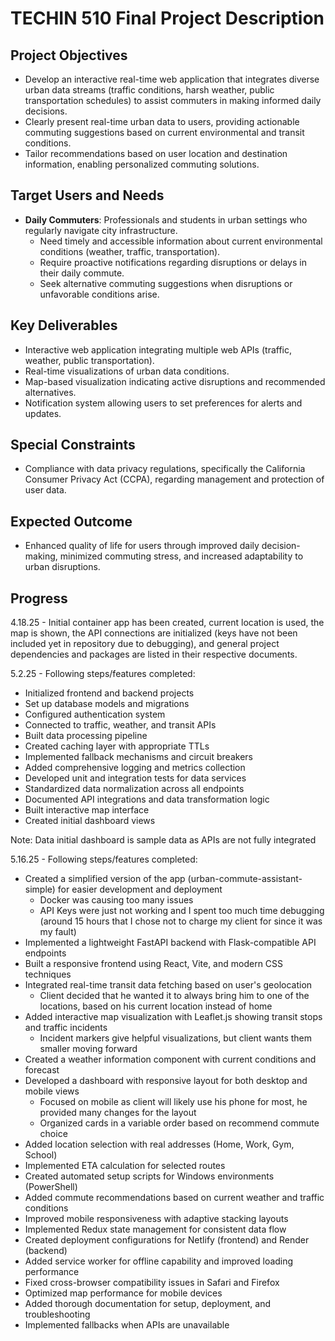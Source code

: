 # TECHIN 510 Final Project Description

## Project Objectives
- Develop an interactive real-time web application that integrates diverse urban data streams (traffic conditions, harsh weather, public transportation schedules) to assist commuters in making informed daily decisions.
- Clearly present real-time urban data to users, providing actionable commuting suggestions based on current environmental and transit conditions.
- Tailor recommendations based on user location and destination information, enabling personalized commuting solutions.

## Target Users and Needs
- **Daily Commuters**: Professionals and students in urban settings who regularly navigate city infrastructure.
  - Need timely and accessible information about current environmental conditions (weather, traffic, transportation).
  - Require proactive notifications regarding disruptions or delays in their daily commute.
  - Seek alternative commuting suggestions when disruptions or unfavorable conditions arise.

## Key Deliverables
- Interactive web application integrating multiple web APIs (traffic, weather, public transportation).
- Real-time visualizations of urban data conditions.
- Map-based visualization indicating active disruptions and recommended alternatives.
- Notification system allowing users to set preferences for alerts and updates.

## Special Constraints
- Compliance with data privacy regulations, specifically the California Consumer Privacy Act (CCPA), regarding management and protection of user data.

## Expected Outcome
- Enhanced quality of life for users through improved daily decision-making, minimized commuting stress, and increased adaptability to urban disruptions.

## Progress

4.18.25 - Initial container app has been created, current location is used, the map is shown, the API connections are initialized (keys have not been included yet in repository due to debugging), and general project dependencies and packages are listed in their respective documents.

5.2.25 - Following steps/features completed:
* Initialized frontend and backend projects
* Set up database models and migrations
* Configured authentication system
* Connected to traffic, weather, and transit APIs
* Built data processing pipeline
* Created caching layer with appropriate TTLs
* Implemented fallback mechanisms and circuit breakers
* Added comprehensive logging and metrics collection
* Developed unit and integration tests for data services
* Standardized data normalization across all endpoints
* Documented API integrations and data transformation logic
* Built interactive map interface
* Created initial dashboard views

Note: Data initial dashboard is sample data as APIs are not fully integrated

5.16.25 - Following steps/features completed:
* Created a simplified version of the app (urban-commute-assistant-simple) for easier development and deployment
  * Docker was causing too many issues
  * API Keys were just not working and I spent too much time debugging (around 15 hours that I chose not to charge my client for since it was my fault)
* Implemented a lightweight FastAPI backend with Flask-compatible API endpoints
* Built a responsive frontend using React, Vite, and modern CSS techniques
* Integrated real-time transit data fetching based on user's geolocation
  * Client decided that he wanted it to always bring him to one of the locations, based on his current location instead of home
* Added interactive map visualization with Leaflet.js showing transit stops and traffic incidents
  * Incident markers give helpful visualizations, but client wants them smaller moving forward
* Created a weather information component with current conditions and forecast
* Developed a dashboard with responsive layout for both desktop and mobile views
  * Focused on mobile as client will likely use his phone for most, he provided many changes for the layout
  * Organized cards in a variable order based on recommend commute choice
* Added location selection with real addresses (Home, Work, Gym, School)
* Implemented ETA calculation for selected routes
* Created automated setup scripts for Windows environments (PowerShell)
* Added commute recommendations based on current weather and traffic conditions
* Improved mobile responsiveness with adaptive stacking layouts
* Implemented Redux state management for consistent data flow
* Created deployment configurations for Netlify (frontend) and Render (backend)
* Added service worker for offline capability and improved loading performance
* Fixed cross-browser compatibility issues in Safari and Firefox
* Optimized map performance for mobile devices
* Added thorough documentation for setup, deployment, and troubleshooting
* Implemented fallbacks when APIs are unavailable